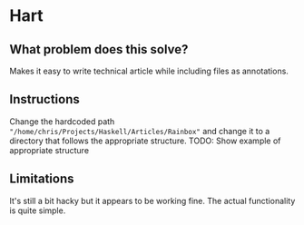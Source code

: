 # Hart

## What problem does this solve?
Makes it easy to write technical article  while including files as annotations.

## Instructions
Change the hardcoded path `"/home/chris/Projects/Haskell/Articles/Rainbox"` and change it to a directory that follows the appropriate structure. TODO: Show example of appropriate structure

## Limitations
It's still a bit hacky but it appears to be working fine. The actual functionality is quite simple.
